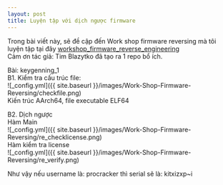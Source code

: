```yaml
---
layout: post
title: Luyện tập với dịch ngược firmware
---
```


Trong bài viết này, sẽ đề cập đến Work shop firmware reversing mà tôi luyện tập tại đây [workshop_firmware_reverse_engineering](https://github.com/emproof-com/workshop_firmware_reverse_engineering)<br>
Cảm ơn tác giả: Tim Blazytko đã tạo ra 1 repo bổ ích.<br>


Bài: keygenning_1<br>
B1. Kiểm tra cấu trúc file:<br>
![_config.yml]({{ site.baseurl }}/images/Work-Shop-Firmware-Reversing/checkfile.png)<br>
Kiến trúc AArch64, file executable ELF64<br>


B2. Dịch ngược<br>
Hàm Main<br>
![_config.yml]({{ site.baseurl }}/images/Work-Shop-Firmware-Reversing/re_checklicense.png)<br>
Hàm kiểm tra license<br>
![_config.yml]({{ site.baseurl }}/images/Work-Shop-Firmware-Reversing/re_verify.png)<br>


Như vậy nếu username là: procracker thì serial sẽ là: kitxizxp~i<br>